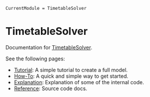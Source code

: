 ```@meta
CurrentModule = TimetableSolver
```

# TimetableSolver

Documentation for [TimetableSolver](https://github.com/Sushant-Padha/TimetableSolver.jl).

See the following pages:

- [Tutorial](./tutorial): A simple tutorial to create a full model.
- [How-To](./how_to): A quick and simple way to get started.
- [Explanation](./explanation): Explanation of some of the internal code.
- [Reference](./reference/index): Source code docs.
